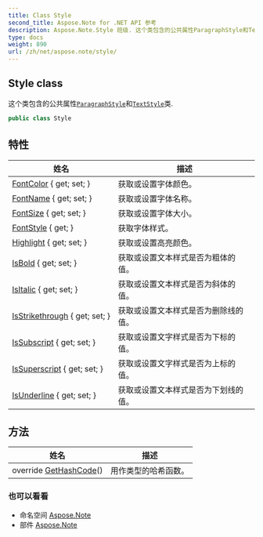 ```yaml
---
title: Class Style
second_title: Aspose.Note for .NET API 参考
description: Aspose.Note.Style 班级. 这个类包含的公共属性ParagraphStyle和TextStyle类.
type: docs
weight: 890
url: /zh/net/aspose.note/style/
---
```

## Style class

这个类包含的公共属性[`ParagraphStyle`](../paragraphstyle/)和[`TextStyle`](../textstyle/)类.

```csharp
public class Style
```

## 特性

| 姓名 | 描述 |
| --- | --- |
| [FontColor](../../aspose.note/style/fontcolor/) { get; set; } | 获取或设置字体颜色。 |
| [FontName](../../aspose.note/style/fontname/) { get; set; } | 获取或设置字体名称。 |
| [FontSize](../../aspose.note/style/fontsize/) { get; set; } | 获取或设置字体大小。 |
| [FontStyle](../../aspose.note/style/fontstyle/) { get; } | 获取字体样式。 |
| [Highlight](../../aspose.note/style/highlight/) { get; set; } | 获取或设置高亮颜色。 |
| [IsBold](../../aspose.note/style/isbold/) { get; set; } | 获取或设置文本样式是否为粗体的值。 |
| [IsItalic](../../aspose.note/style/isitalic/) { get; set; } | 获取或设置文本样式是否为斜体的值。 |
| [IsStrikethrough](../../aspose.note/style/isstrikethrough/) { get; set; } | 获取或设置文本样式是否为删除线的值。 |
| [IsSubscript](../../aspose.note/style/issubscript/) { get; set; } | 获取或设置文字样式是否为下标的值。 |
| [IsSuperscript](../../aspose.note/style/issuperscript/) { get; set; } | 获取或设置文字样式是否为上标的值。 |
| [IsUnderline](../../aspose.note/style/isunderline/) { get; set; } | 获取或设置文本样式是否为下划线的值。 |

## 方法

| 姓名 | 描述 |
| --- | --- |
| override [GetHashCode](../../aspose.note/style/gethashcode/)() | 用作类型的哈希函数。 |

### 也可以看看

* 命名空间 [Aspose.Note](../../aspose.note/)
* 部件 [Aspose.Note](../../)


